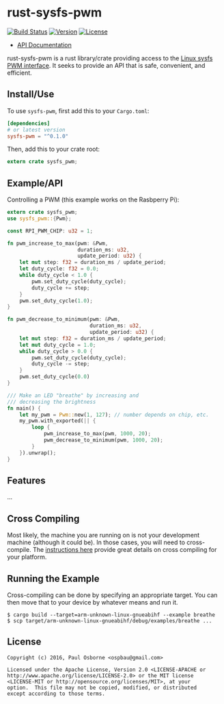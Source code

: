 rust-sysfs-pwm
==============

[![Build Status](https://travis-ci.org/posborne/rust-sysfs-pwm.svg?branch=master)](https://travis-ci.org/posborne/rust-sysfs-pwm)
[![Version](https://img.shields.io/crates/v/sysfs-pwm.svg)](https://crates.io/crates/sysfs-pwm)
[![License](https://img.shields.io/crates/l/sysfs-pwm.svg)](https://github.com/posborne/rust-sysfs-pwm/blob/master/README.md#license)

- [API Documentation](http://posborne.github.io/rust-sysfs-pwm/)

rust-sysfs-pwm is a rust library/crate providing access to the [Linux
sysfs PWM interface](https://www.kernel.org/doc/Documentation/pwm.txt).
It seeks to provide an API that is safe, convenient, and efficient.

Install/Use
-----------

To use `sysfs-pwm`, first add this to your `Cargo.toml`:

```toml
[dependencies]
# or latest version
sysfs-pwm = "^0.1.0"
```

Then, add this to your crate root:

```rust
extern crate sysfs_pwm;
```

Example/API
-----------

Controlling a PWM (this example works on the Rasbperry Pi):

```rust
extern crate sysfs_pwm;
use sysfs_pwm::{Pwm};

const RPI_PWM_CHIP: u32 = 1;

fn pwm_increase_to_max(pwm: &Pwm,
                       duration_ms: u32,
                       update_period: u32) {
    let mut step: f32 = duration_ms / update_period;
    let duty_cycle: f32 = 0.0;
    while duty_cycle < 1.0 {
        pwm.set_duty_cycle(duty_cycle);
        duty_cycle += step;
    }
    pwm.set_duty_cycle(1.0);
}

fn pwm_decrease_to_minimum(pwm: &Pwm,
                           duration_ms: u32,
                           update_period: u32) {
    let mut step: f32 = duration_ms / update_period;
    let mut duty_cycle = 1.0;
    while duty_cycle > 0.0 {
        pwm.set_duty_cycle(duty_cycle);
        duty_cycle -= step;
    }
    pwm.set_duty_cycle(0.0)
}

/// Make an LED "breathe" by increasing and
/// decreasing the brightness
fn main() {
    let my_pwm = Pwm::new(1, 127); // number depends on chip, etc.
    my_pwm.with_exported(|| {
        loop {
            pwm_increase_to_max(pwm, 1000, 20);
            pwm_decrease_to_minimum(pwm, 1000, 20);
        }
    }).unwrap();
}
```

Features
--------

...

Cross Compiling
---------------

Most likely, the machine you are running on is not your development
machine (although it could be).  In those cases, you will need to
cross-compile.  The [instructions here][rust-cross] provide great details on cross
compiling for your platform.

[rust-cross]: https://github.com/japaric/rust-cross

Running the Example
-------------------

Cross-compiling can be done by specifying an appropriate target.  You
can then move that to your device by whatever means and run it.

```
$ cargo build --target=arm-unknown-linux-gnueabihf --example breathe
$ scp target/arm-unknown-linux-gnueabihf/debug/examples/breathe ...
```

License
-------

```
Copyright (c) 2016, Paul Osborne <ospbau@gmail.com>

Licensed under the Apache License, Version 2.0 <LICENSE-APACHE or
http://www.apache.org/license/LICENSE-2.0> or the MIT license
<LICENSE-MIT or http://opensource.org/licenses/MIT>, at your
option.  This file may not be copied, modified, or distributed
except according to those terms.
```
